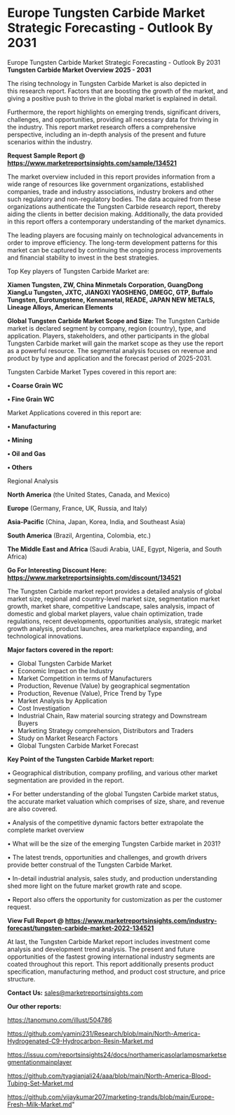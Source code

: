 # Europe Tungsten Carbide Market Strategic Forecasting - Outlook By 2031
Europe Tungsten Carbide Market Strategic Forecasting - Outlook By 2031
<Strong> Tungsten Carbide Market Overview 2025 - 2031</strong>

The rising technology in Tungsten Carbide Market is also depicted in this research report. Factors that are boosting the growth of the market, and giving a positive push to thrive in the global market is explained in detail.

Furthermore, the report highlights on emerging trends, significant drivers, challenges, and opportunities, providing all necessary data for thriving in the industry. This report market research offers a comprehensive perspective, including an in-depth analysis of the present and future scenarios within the industry.

<strong>Request Sample Report @ <a href=https://www.marketreportsinsights.com/sample/134521>https://www.marketreportsinsights.com/sample/134521</a></strong>

The market overview included in this report provides information from a wide range of resources like government organizations, established companies, trade and industry associations, industry brokers and other such regulatory and non-regulatory bodies. The data acquired from these organizations authenticate the Tungsten Carbide research report, thereby aiding the clients in better decision making. Additionally, the data provided in this report offers a contemporary understanding of the market dynamics.

The leading players are focusing mainly on technological advancements in order to improve efficiency. The long-term development patterns for this market can be captured by continuing the ongoing process improvements and financial stability to invest in the best strategies.

Top Key players of Tungsten Carbide Market are:

<strong>Xiamen Tungsten, ZW, China Minmetals Corporation, GuangDong XiangLu Tungsten, JXTC, JIANGXI YAOSHENG, DMEGC, GTP, Buffalo Tungsten, Eurotungstene, Kennametal, READE, JAPAN NEW METALS, Lineage Alloys, American Elements</strong>

<strong><b>Global Tungsten Carbide Market Scope and Size:</b></strong>
The Tungsten Carbide market is declared segment by company, region (country), type, and application. Players, stakeholders, and other participants in the global Tungsten Carbide market will gain the market scope as they use the report as a powerful resource. The segmental analysis focuses on revenue and product by type and application and the forecast period of 2025-2031.

Tungsten Carbide Market Types covered in this report are:

<strong>• Coarse Grain WC

• Fine Grain WC</strong>

Market Applications covered in this report are:

<strong>• Manufacturing

• Mining

• Oil and Gas

• Others</strong> 

Regional Analysis

<strong>North America</strong> (the United States, Canada, and Mexico)

<strong>Europe</strong> (Germany, France, UK, Russia, and Italy)

<strong>Asia-Pacific</strong> (China, Japan, Korea, India, and Southeast Asia)

<strong>South America</strong> (Brazil, Argentina, Colombia, etc.)

<strong>The Middle East and Africa</strong> (Saudi Arabia, UAE, Egypt, Nigeria, and South Africa)

<strong>Go For Interesting Discount Here: <a href=https://www.marketreportsinsights.com/discount/134521>https://www.marketreportsinsights.com/discount/134521</a></strong>

The Tungsten Carbide market report provides a detailed analysis of global market size, regional and country-level market size, segmentation market growth, market share, competitive Landscape, sales analysis, impact of domestic and global market players, value chain optimization, trade regulations, recent developments, opportunities analysis, strategic market growth analysis, product launches, area marketplace expanding, and technological innovations.

<strong><b>Major factors covered in the report:</b></strong>
<ul>
  <li>Global Tungsten Carbide Market </li>
  <li>Economic Impact on the Industry</li>
  <li>Market Competition in terms of Manufacturers</li>
  <li>Production, Revenue (Value) by geographical segmentation</li>
  <li>Production, Revenue (Value), Price Trend by Type</li>
  <li>Market Analysis by Application</li>
  <li>Cost Investigation</li>
  <li>Industrial Chain, Raw material sourcing strategy and Downstream Buyers</li>
  <li>Marketing Strategy comprehension, Distributors and Traders</li>
  <li>Study on Market Research Factors</li>
  <li>Global Tungsten Carbide Market Forecast</li>
</ul>

<strong><b>Key Point of the Tungsten Carbide Market report:</b></strong>

• Geographical distribution, company profiling, and various other market segmentation are provided in the report.

• For better understanding of the global Tungsten Carbide market status, the accurate market valuation which comprises of size, share, and revenue are also covered.

• Analysis of the competitive dynamic factors better extrapolate the complete market overview

• What will be the size of the emerging Tungsten Carbide market in 2031?

• The latest trends, opportunities and challenges, and growth drivers provide better construal of the Tungsten Carbide Market.

• In-detail industrial analysis, sales study, and production understanding shed more light on the future market growth rate and scope.

• Report also offers the opportunity for customization as per the customer request.

<strong><b>View Full Report @ <a href=https://www.marketreportsinsights.com/industry-forecast/tungsten-carbide-market-2022-134521>https://www.marketreportsinsights.com/industry-forecast/tungsten-carbide-market-2022-134521</a></b></strong>


At last, the Tungsten Carbide Market report includes investment come analysis and development trend analysis. The present and future opportunities of the fastest growing international industry segments are coated throughout this report. This report additionally presents product specification, manufacturing method, and product cost structure, and price structure.

<strong>Contact Us:</strong>
sales@marketreportsinsights.com

<strong>Our other reports:</strong>

<a href=https://tanomuno.com/illust/504786>https://tanomuno.com/illust/504786</a>

<a href=https://github.com/yamini231/Research/blob/main/North-America-Hydrogenated-C9-Hydrocarbon-Resin-Market.md>https://github.com/yamini231/Research/blob/main/North-America-Hydrogenated-C9-Hydrocarbon-Resin-Market.md</a>

<a href=https://issuu.com/reportsinsights24/docs/northamericasolarlampsmarketsegmentationmainplayer>https://issuu.com/reportsinsights24/docs/northamericasolarlampsmarketsegmentationmainplayer</a>

<a href=https://github.com/tyagianjali24/aaa/blob/main/North-America-Blood-Tubing-Set-Market.md>https://github.com/tyagianjali24/aaa/blob/main/North-America-Blood-Tubing-Set-Market.md</a>

<a href=https://github.com/vijaykumar207/marketing-trands/blob/main/Europe-Fresh-Milk-Market.md>https://github.com/vijaykumar207/marketing-trands/blob/main/Europe-Fresh-Milk-Market.md</a>"
